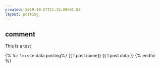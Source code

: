 ```yaml
---
created: 2019-10-27T11:15:09+01:00
layout: posting
---
```


## comment

This is a test

{% for f in site.data.posting%}
{{ f.post.name}}
{{ f.post.data }}
{% endfor %}